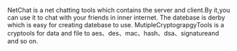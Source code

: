 NetChat is a net chatting tools which contains the server and client.By it,you can use it to chat with your friends in inner internet.
The datebase is derby which is easy for creating datebase to use.
MutipleCryptograpgyTools is a cryptools for data and file to aes、des、mac、hash、dsa、signatureand and so on.
